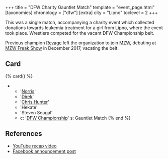 +++
title = "DFW Charity Gauntlet Match"
template = "event_page.html"
[taxonomies]
chronology = ["dfw"]
[extra]
city = "Lipno"
toclevel = 2
+++

This was a single match, accompanying a charity event which collected donations towards leukemia treatment for a girl from Lipno, where the event took place. Wrestlers competed for the vacant DFW Championship belt.

Previous champion [Revage](@/w/rafael-kid.md) left the organization to join [MZW](@/o/mzw.md), debuting at [MZW Freak Show](@/e/mzw/2017-12-02-mzw-freak-show.md) in December 2017, vacating the belt.

## Card

{% card() %}
- - '[Norris](@/w/isnorr.md)'
  - '[Direk](@/w/direk.md)'
  - '[Chris Hunter](@/w/chris-hunter.md)'
  - 'Hekate'
  - 'Steven Seagal'
  - c: '[DFW Championship](@/c/dfw-championship.md)'
    s: Gauntlet Match
{% end %}

## References

* [YouTube recap video](https://www.youtube.com/watch?v=74RJKYPaw4E)
* [Facebook announcement post](https://www.facebook.com/DreamFactoryWrestling/posts/pfbid02iZGWuXcBpWxtAeMY9ZwazqTC8PrG2EwRDtMKydtwzPMU8LUnHmj2hfXqaLBWhixwl)
